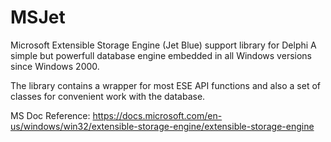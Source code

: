 # MSJet
Microsoft Extensible Storage Engine (Jet Blue) support library for Delphi
A simple but powerfull database engine embedded in all Windows versions since Windows 2000.

The library contains a wrapper for most ESE API functions and also a set of classes for convenient work with the database.

MS Doc Reference:
https://docs.microsoft.com/en-us/windows/win32/extensible-storage-engine/extensible-storage-engine
